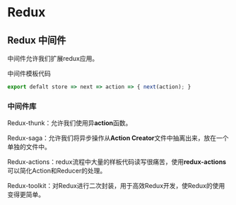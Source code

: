 # Redux

## Redux 中间件

中间件允许我们扩展redux应用。

中间件模板代码

```js
export defalt store => next => action => { next(action); }
```

### 中间件库

Redux-thunk：允许我们使用异**action**函数。

Redux-saga：允许我们将异步操作从**Action Creator**文件中抽离出来，放在一个单独的文件中。

Redux-actions：redux流程中大量的样板代码读写很痛苦，使用**redux-actions**可以简化Action和Reducer的处理。

Redux-toolkit：对Redux进行二次封装，用于高效Redux开发，使Redux的使用变得更简单。